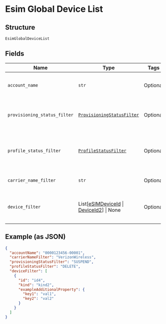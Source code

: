 
# Esim Global Device List

## Structure

`EsimGlobalDeviceList`

## Fields

| Name | Type | Tags | Description |
|  --- | --- | --- | --- |
| `account_name` | `str` | Optional | The numeric name of the account. |
| `provisioning_status_filter` | [`ProvisioningStatusFilter`](../../doc/models/provisioning-status-filter.md) | Optional | The last status of the device as a list filter. |
| `profile_status_filter` | [`ProfileStatusFilter`](../../doc/models/profile-status-filter.md) | Optional | The last status of the device's profile as a filter. |
| `carrier_name_filter` | `str` | Optional | The cellular service provider. |
| `device_filter` | List[[eSIMDeviceId](../../doc/models/esim-device-id.md) \| [DeviceId2](../../doc/models/device-id-2.md)] \| None | Optional | This is List of a container for any-of cases. |

## Example (as JSON)

```json
{
  "accountName": "0000123456-00001",
  "carrierNameFilter": "VerizonWireless",
  "provisioningStatusFilter": "SUSPEND",
  "profileStatusFilter": "DELETE",
  "deviceFilter": [
    {
      "id": "id4",
      "kind": "kind2",
      "exampleAdditionalProperty": {
        "key1": "val1",
        "key2": "val2"
      }
    }
  ]
}
```


